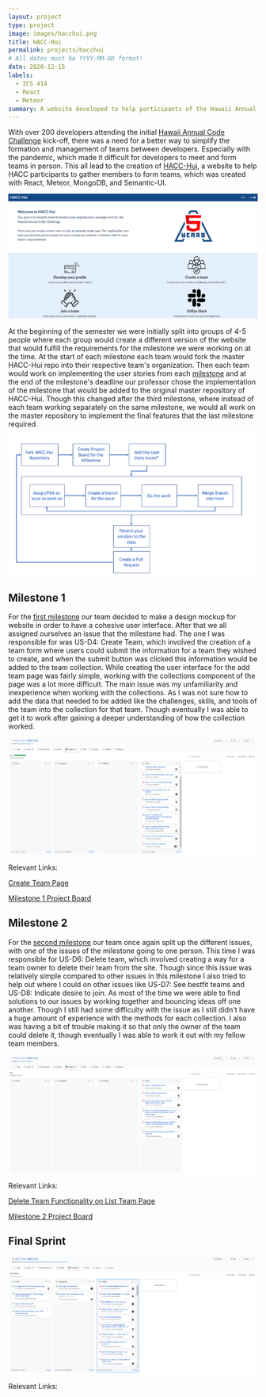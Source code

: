 ```yaml
---
layout: project
type: project
image: images/hacchui.png
title: HACC-Hui
permalink: projects/hacchui
# All dates must be YYYY-MM-DD format!
date: 2020-12-15
labels:
  - ICS 414
  - React
  - Meteor
summary: A website developed to help participants of the Hawaii Annual Code Challenge with team formation.
---
```


With over 200 developers attending the initial <a href="https://hacc.hawaii.gov/">Hawaii Annual Code Challenge</a> kick-off, there was a need for a better way to simplify the formation and management of teams between developers. Especially with the pandemic, which made it difficult for developers to meet and form teams in person. This all lead to the creation of <a href="https://hacchui.ics.hawaii.edu/#/">HACC-Hui</a>, a website to help HACC participants to gather members to form teams, which was created with React, Meteor, MongoDB, and Semantic-UI.

<img class="ui image" src="../images/hacchuilanding.png">

At the beginning of the semester we were initially split into groups of 4-5 people where each group would create a different version of the website that would fulfill the requirements for the milestone we were working on at the time. At the start of each milestone each team would fork the master HACC-Hui repo into their respective team's organization. Then each team would work on implementing the user stories from each <a href="https://hacc-hui.github.io/docs/requirements/milestone1/">milestone</a> and at the end of the milestone's deadline our professor chose the implementation of the milestone that would be added to the original master repository of HACC-Hui. Though this changed after the third milestone, where instead of each team working separately on the same milestone, we would all work on the master repository to implement the final features that the last milestone required.

<img class="ui image" src="../images/MilestoneFlow.png">

## Milestone 1

For the <a href="https://hacc-hui.github.io/docs/requirements/milestone1">first milestone</a> our team decided to make a design mockup for website in order to have a cohesive user interface. After that we all assigned ourselves an issue that the milestone had. The one I was responsible for was US-D4: Create Team, which involved the creation of a team form where users could submit the information for a team they wished to create, and when the submit button was clicked this information would be added to the team collection. While creating the user interface for the add team page was fairly simple, working with the collections component of the page was a lot more difficult. The main issue was my unfamiliarity and inexperience when working with the collections. As I was not sure how to add the data that needed to be added like the challenges, skills, and tools of the team into the collection for that team. Though eventually I was able to get it to work after gaining a deeper understanding of how the collection worked.

<img class="ui image" src="../images/milestone1.png">

Relevant Links:

<a href="https://github.com/Team-CCC/HACC-Hui/blob/issue-3/app/imports/ui/pages/CreateTeam.jsx">Create Team Page</a>

<a href="https://github.com/Team-CCC/HACC-Hui/projects/1">Milestone 1 Project Board</a>

## Milestone 2

For the <a href="https://hacc-hui.github.io/docs/requirements/milestone2">second milestone</a> our team once again split up the different issues, with one of the issues of the milestone going to one person. This time I was responsible for US-D6: Delete team, which involved creating a way for a team owner to delete their team from the site. Though since this issue was relatively simple compared to other issues in this milestone I also tried to help out where I could on other issues like US-D7: See bestfit teams and US-D8: Indicate desire to join. As most of the time we were able to find solutions to our issues by working together and bouncing ideas off one another. Though I still had some difficulty with the issue as I still didn't have a huge amount of experience with the methods for each collection. I also was having a bit of trouble making it so that only the owner of the team could delete it, though eventually I was able to work it out with my fellow team members.

<img class="ui image" src="../images/milestone2.png">

Relevant Links: 

<a href="https://github.com/Team-CCC/HACC-Hui/blob/issue-07/app/imports/ui/components/developer/ListTeamExampleWidget.jsx">Delete Team Functionality on List Team Page</a>

<a href="https://github.com/Team-CCC/HACC-Hui/projects/2">Milestone 2 Project Board</a>

## Final Sprint



<img class="ui image" src="../images/finalsprint.png">

Relevant Links:

